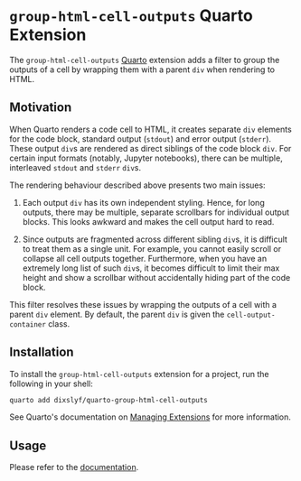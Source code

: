 # `group-html-cell-outputs` Quarto Extension

The `group-html-cell-outputs` [Quarto](https://quarto.org/) extension adds a filter to group the outputs of a cell
by wrapping them with a parent `div` when rendering to HTML.

## Motivation

When Quarto renders a code cell to HTML,
it creates separate `div` elements for the code block, standard output (`stdout`) and error output (`stderr`).
These output `div`s are rendered as direct siblings of the code block `div`.
For certain input formats (notably, Jupyter notebooks),
there can be multiple, interleaved `stdout` and `stderr` `div`s.

The rendering behaviour described above presents two main issues:

1. Each output `div` has its own independent styling.
   Hence, for long outputs, there may be multiple, separate scrollbars for
   individual output blocks.
   This looks awkward and makes the cell output hard to read.

1. Since outputs are fragmented across different sibling `div`s,
   it is difficult to treat them as a single unit.
   For example, you cannot easily scroll or collapse all cell outputs together.
   Furthermore, when you have an extremely long list of such `div`s,
   it becomes difficult to limit their max height and show a scrollbar
   without accidentally hiding part of the code block.

This filter resolves these issues by wrapping the outputs of a cell
with a parent `div` element.
By default, the parent `div` is given the `cell-output-container` class.

## Installation

To install the `group-html-cell-outputs` extension for a project,
run the following in your shell:

```sh
quarto add dixslyf/quarto-group-html-cell-outputs
```

See Quarto's documentation on [Managing Extensions](https://quarto.org/docs/extensions/managing.html)
for more information.

## Usage

Please refer to the [documentation](https://dixslyf.github.io/quarto-group-html-cell-outputs/).
